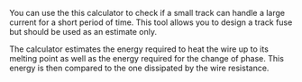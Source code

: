 You can use the this calculator to check if a small track can handle a large current for a short period of time.
This tool allows you to design a track fuse but should be used as an estimate only.

The calculator estimates the energy required to heat the wire up to its melting point as well as the energy required for the change of phase.
This energy is then compared to the one dissipated by the wire resistance.